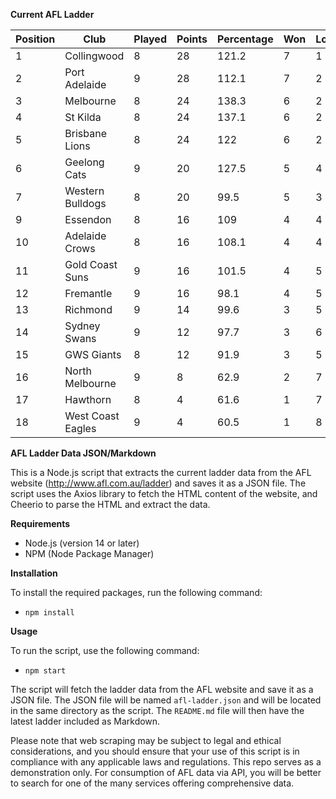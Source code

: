 **Current AFL Ladder**

| Position | Club | Played | Points | Percentage | Won | Lost | Drawn | PF | PA |
| -------- | ---- | ------ | ------ | ---------- | --- | ---- | ----- | -- | -- |
| 1 | Collingwood | 8 | 28 | 121.2 | 7 | 1 | 0 | 702 | 579 |
| 2 | Port Adelaide | 9 | 28 | 112.1 | 7 | 2 | 0 | 831 | 741 |
| 3 | Melbourne | 8 | 24 | 138.3 | 6 | 2 | 0 | 859 | 621 |
| 4 | St Kilda | 8 | 24 | 137.1 | 6 | 2 | 0 | 650 | 474 |
| 5 | Brisbane Lions | 8 | 24 | 122 | 6 | 2 | 0 | 809 | 663 |
| 6 | Geelong Cats | 9 | 20 | 127.5 | 5 | 4 | 0 | 940 | 737 |
| 7 | Western Bulldogs | 8 | 20 | 99.5 | 5 | 3 | 0 | 616 | 619 |
| 9 | Essendon | 8 | 16 | 109 | 4 | 4 | 0 | 766 | 703 |
| 10 | Adelaide Crows | 8 | 16 | 108.1 | 4 | 4 | 0 | 721 | 667 |
| 11 | Gold Coast Suns | 9 | 16 | 101.5 | 4 | 5 | 0 | 731 | 720 |
| 12 | Fremantle | 9 | 16 | 98.1 | 4 | 5 | 0 | 760 | 775 |
| 13 | Richmond | 9 | 14 | 99.6 | 3 | 5 | 1 | 709 | 712 |
| 14 | Sydney Swans | 9 | 12 | 97.7 | 3 | 6 | 0 | 775 | 793 |
| 15 | GWS Giants | 8 | 12 | 91.9 | 3 | 5 | 0 | 668 | 727 |
| 16 | North Melbourne | 9 | 8 | 62.9 | 2 | 7 | 0 | 584 | 928 |
| 17 | Hawthorn | 8 | 4 | 61.6 | 1 | 7 | 0 | 491 | 797 |
| 18 | West Coast Eagles | 9 | 4 | 60.5 | 1 | 8 | 0 | 615 | 1016 |

**AFL Ladder Data JSON/Markdown**

This is a Node.js script that extracts the current ladder data from the AFL website (http://www.afl.com.au/ladder) and saves it as a JSON file. The script uses the Axios library to fetch the HTML content of the website, and Cheerio to parse the HTML and extract the data.

**Requirements**

- Node.js (version 14 or later)
- NPM (Node Package Manager)

**Installation**

To install the required packages, run the following command:

 - `npm install`

**Usage**

To run the script, use the following command:

 - `npm start`

The script will fetch the ladder data from the AFL website and save it as a JSON file. The JSON file will be named `afl-ladder.json` and will be located in the same directory as the script. The `README.md` file will then have the latest ladder included as Markdown.

Please note that web scraping may be subject to legal and ethical considerations, and you should ensure that your use of this script is in compliance with any applicable laws and regulations. This repo serves as a demonstration only. For consumption of AFL data via API, you will be better to search for one of the many services offering comprehensive data.
